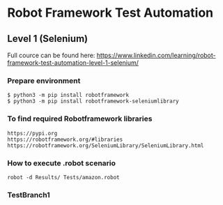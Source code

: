 # Robot Framework Test Automation

## Level 1 (Selenium)

Full cource can be found here:
https://www.linkedin.com/learning/robot-framework-test-automation-level-1-selenium/

### Prepare environment

```
$ python3 -m pip install robotframework
$ python3 -m pip install robotframework-seleniumlibrary
```

### To find required Robotframework libraries

	https://pypi.org
	https://robotframework.org/#libraries
	https://robotframework.org/SeleniumLibrary/SeleniumLibrary.html

### How to execute .robot scenario

	robot -d Results/ Tests/amazon.robot

### TestBranch1